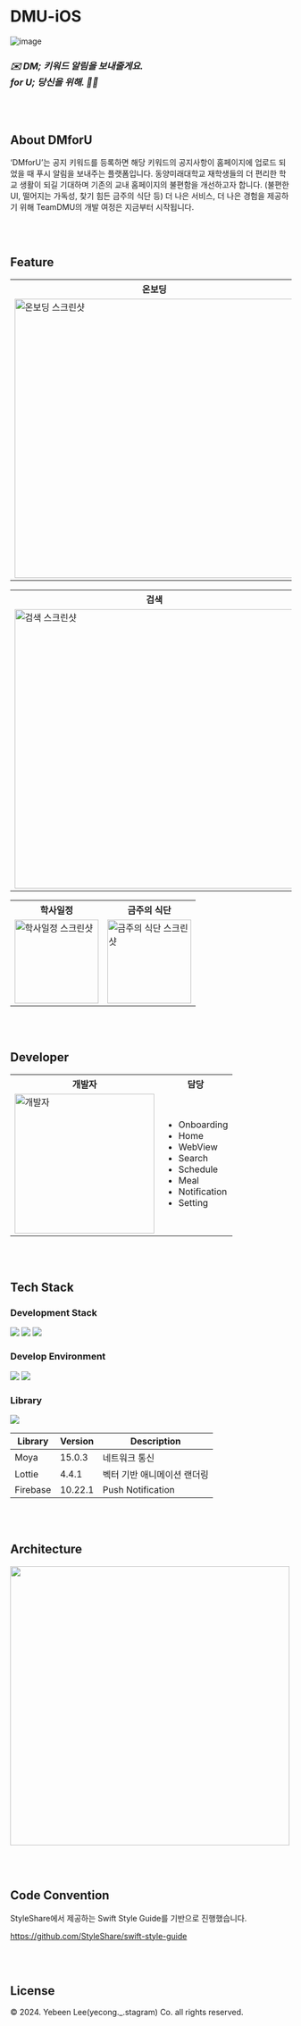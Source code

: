 # DMU-iOS

![image](https://github.com/TeamDMU/DMU-iOS/assets/84004751/5c521906-c525-45f1-ab22-fc183d391d3d)

### *✉️ DM; 키워드 알림을 보내줄게요. <br> for U; 당신을 위해. 🫵🏻*

<br><br>

## About DMforU

‘DMforU’는 공지 키워드를 등록하면 해당 키워드의 공지사항이 홈페이지에 업로드 되었을 때 푸시 알림을 보내주는 플랫폼입니다. 동양미래대학교 재학생들의 더 편리한 학교 생활이 되길 기대하며 기존의 교내 홈페이지의 불편함을 개선하고자 합니다. (불편한 UI, 떨어지는 가독성, 찾기 힘든 금주의 식단 등)
더 나은 서비스, 더 나은 경험을 제공하기 위해 TeamDMU의 개발 여정은 지금부터 시작됩니다.

<br><br>

## Feature

<table>
  <tr>
    <th>온보딩</th>
    <th>공지</th>
  </tr>
  <tr>
    <td><img src="https://github.com/TeamDMU/DMU-iOS/assets/84004751/128044ad-f77d-4c82-a4fe-109a6dc5ee09" alt="온보딩 스크린샷" style="width: 500px"></td>
    <td><img src="https://github.com/TeamDMU/DMU-iOS/assets/84004751/57f60949-5093-4a8e-a46f-f46c012b62c7" alt="공지 스크린샷" style="width: 500px"></td>
  </tr>
</table>

<table>
  <tr>
    <th>검색</th>
    <th>설정 및 알림</th>
  </tr>
  <tr>
    <td><img src="https://github.com/TeamDMU/DMU-iOS/assets/84004751/7028e2d8-e841-4a9c-b5d4-9c6044453dcc" alt="검색 스크린샷" style="width: 500px"></td>
    <td><img src="https://github.com/TeamDMU/DMU-iOS/assets/84004751/ac4d0495-6d04-4554-a6ef-26084b8acb21" alt="설정 및 알림 스크린샷" style="width: 500px"></td>
  </tr>
</table>

<table>
  <tr>
    <th>학사일정</th>
    <th>금주의 식단</th>
  </tr>
  <tr>
    <td><img src="https://github.com/TeamDMU/DMU-iOS/assets/84004751/7d78fa5f-5723-4795-93cb-3ab14951bd3a" alt="학사일정 스크린샷" style="width: 150px"></td>
    <td><img src="https://github.com/TeamDMU/DMU-iOS/assets/84004751/71fea38a-a5fc-469f-810f-76cd470e30fb" alt="금주의 식단 스크린샷" style="width: 150px"></td>
  </tr>
</table>

<br><br>

## Developer

<table>
  <tr>
    <th>개발자</th>
    <th>담당</th>
  </tr>
  <tr>
    <td>
      <img src="https://github.com/TeamDMU/DMU-iOS/assets/84004751/69329cc9-0229-48b9-9ae8-33446a1abd24" alt="개발자" style="width: 250px">
    </td>
    <td>
      <ul>
        <li>Onboarding</li>
        <li>Home</li>
        <li>WebView</li>
        <li>Search</li>
        <li>Schedule</li>
        <li>Meal</li>
        <li>Notification</li>
        <li>Setting</li>
      </ul>
    </td>
  </tr>
</table>

<br><br>

## Tech Stack

### Development Stack
<p>
  <img src="https://img.shields.io/badge/iOS-000000?style=flat&logo=Apple&logoColor=white"/>
  <img src="https://img.shields.io/badge/Swift-F05138?style=flat&logo=Swift&logoColor=white"/> 
  <img src="https://img.shields.io/badge/SwiftUI-2396F3?style=flat&logo=Swift&logoColor=white"/>
</p>

### Develop Environment

<p>
  <img src="https://img.shields.io/badge/iOS&nbsp; 17.4-000000?style=flat&logo=Apple&logoColor=white"/>
  <img src="https://img.shields.io/badge/Xcode&nbsp;15.3-147EFB?style=flat&logo=Xcode&logoColor=white"/>
</p>

### Library

<img src="https://img.shields.io/badge/SPM-000000?style=flat&logo=Apple&logoColor=white"/>

| Library | Version | Description |
| --- | --- | --- |
| Moya | 15.0.3 | 네트워크 통신 |
| Lottie | 4.4.1 | 벡터 기반 애니메이션 랜더링 |
| Firebase | 10.22.1 | Push Notification |

<br><br>

## Architecture

<img src="https://github.com/TeamDMU/DMU-iOS/assets/84004751/d02ee61a-ec38-4405-8497-f52f604e191c" style="width: 500px"/>

<br><br>

## Code Convention

StyleShare에서 제공하는 Swift Style Guide를 기반으로 진행했습니다.

https://github.com/StyleShare/swift-style-guide

<br><br>

## License

© 2024. Yebeen Lee(yecong._.stagram) Co. all rights reserved.

